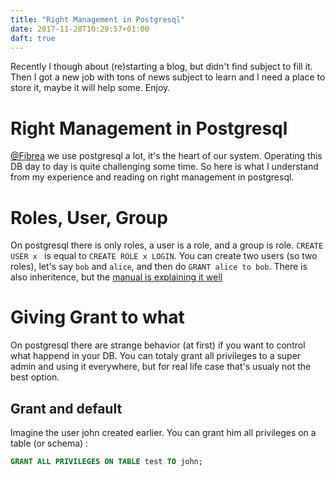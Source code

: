 ```yaml
---
title: "Right Management in Postgresql"
date: 2017-11-28T10:29:57+01:00
daft: true
---
```


Recently I though about (re)starting a blog, but didn't find subject to fill it. Then I got a new job with tons of news subject to learn and I need a place to store it, maybe it will help some. Enjoy.

# Right Management in Postgresql

[@Fibrea](https://twitter.com/Fibrea73) we use postgresql a lot, it's the heart of our system. Operating this DB  day to day is quite challenging some time. So here is what I understand from my experience and reading on right management in postgresql.


# Roles, User, Group

On postgresql there is only roles, a user is a role, and a group is role. `CREATE USER x ` is equal to `CREATE ROLE x LOGIN`. You can create two users (so two roles), let's say `bob` and `alice`, and then do `GRANT alice to bob`. There is also inheritence, but the [manual is explaining it well](https://www.postgresql.org/docs/9.4/static/sql-createrole.html)

# Giving Grant to what

On postgresql there are strange behavior (at first) if you want to control what happend in your DB. You can totaly grant all privileges to a super admin and using it everywhere, but for real life case that's usualy not the best option.


## Grant and default

Imagine the user john created earlier. You can grant him all privileges on a table (or schema) :

```SQL
GRANT ALL PRIVILEGES ON TABLE test TO john;
```

